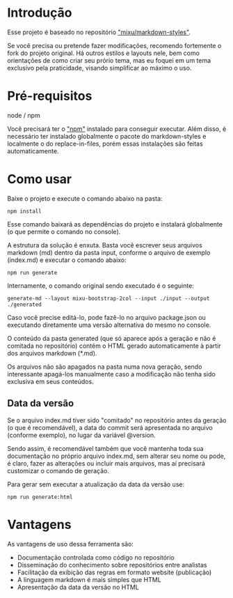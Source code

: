 # Introdução

Esse projeto é baseado no repositório ["mixu/markdown-styles"](https://github.com/mixu/markdown-styles).

Se você precisa ou pretende fazer modificações, recomendo fortemente o fork do projeto original. Há outros estilos e layouts nele, bem como orientações de como criar seu prório tema, mas eu foquei em um tema exclusivo pela praticidade, visando simplificar ao máximo o uso.

# Pré-requisitos

node / npm

Você precisará ter o ["npm"](https://www.npmjs.com/get-npm) instalado para conseguir executar. Além disso, é necessário ter instalado globalmente o pacote do markdown-styles e localmente o do replace-in-files, porém essas instalações são feitas automaticamente.

# Como usar

Baixe o projeto e execute o comando abaixo na pasta:

```
npm install
```

Esse comando baixará as dependências do projeto e instalará globalmente (o que permite o comando no console). 

A estrutura da solução é enxuta. Basta você escrever seus arquivos markdown (md) dentro da pasta input, conforme o arquivo de exemplo (index.md) e executar o comando abaixo:

```
npm run generate
```

Internamente, o comando original sendo executado é o seguinte:

```
generate-md --layout mixu-bootstrap-2col --input ./input --output ./generated
```

Caso você precise editá-lo, pode fazê-lo no arquivo package.json ou executando diretamente uma versão alternativa do mesmo no console.

O conteúdo da pasta generated (que só aparece após a geração e não é comitada no repositório) contém o HTML gerado automaticamente à partir dos arquivos markdown (*.md).

Os arquivos não são apagados na pasta numa nova geração, sendo interessante apagá-los manualmente caso a modificação não tenha sido exclusiva em seus conteúdos.

## Data da versão

Se o arquivo index.md tiver sido "comitado" no repositório antes da geração (o que é recomendável), a data do commit será apresentada no arquivo (conforme exemplo), no lugar da variável @version.

Sendo assim, é recomendável também que você mantenha toda sua documentação no próprio arquivo index.md, sem alterar seu nome ou pode, é claro, fazer as alterações ou incluir mais arquivos, mas aí precisará customizar o comando de geração.

Para gerar sem executar a atualização da data da versão use:

```
npm run generate:html
```

# Vantagens

As vantagens de uso dessa ferramenta são:

* Documentação controlada como código no repositório
* Disseminação do conhecimento sobre repositórios entre analistas
* Facilitação da exibição das regras em formato website (publicação)
* A linguagem markdown é mais simples que HTML
* Apresentação da data da versão no HTML